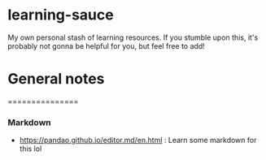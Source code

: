 # learning-sauce
My own personal stash of learning resources. If you stumble upon this, it's probably not gonna be helpful for you, but feel free to add!

# General notes
===============

### Markdown
- https://pandao.github.io/editor.md/en.html : Learn some markdown for this lol
